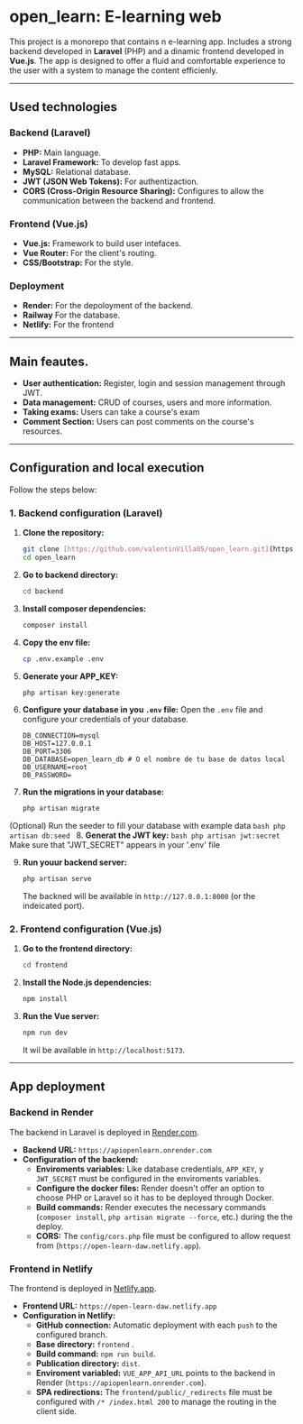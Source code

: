 # open_learn: E-learning web

This project is a monorepo that contains n e-learning app. Includes a strong backend developed in **Laravel** (PHP) and a dinamic frontend developed in **Vue.js**.  The app is designed to offer a fluid and comfortable experience to the user with a system to manage the content efficienly.

---

## Used technologies

### Backend (Laravel)
* **PHP:** Main language.
* **Laravel Framework:** To develop fast apps.
* **MySQL:** Relational database.
* **JWT (JSON Web Tokens):** For authentizaction.
* **CORS (Cross-Origin Resource Sharing):** Configures to allow the communication between the backend and frontend.

### Frontend (Vue.js)
* **Vue.js:** Framework to build user intefaces. 
* **Vue Router:** For the client's routing.
* **CSS/Bootstrap:** For the style.

### Deployment
* **Render:** For the depoloyment of the backend.
* **Railway** For the database.
* **Netlify:** For the frontend

---

## Main feautes.

* **User authentication:** Register, login and session management through JWT.
* **Data management:** CRUD of courses, users and more information.
* **Taking exams:** Users can take a course's exam
* **Comment Section:** Users can post comments on the course's resources.

---

## Configuration and local execution

Follow the steps below:

### 1. Backend configuration (Laravel)

1.  **Clone the repository:**
    ```bash
    git clone [https://github.com/valentinVilla05/open_learn.git](https://github.com/valentinVilla05/open_learn.git)
    cd open_learn
    ```
2.  **Go to backend directory:**
    ```bash
    cd backend 
    ```
3.  **Install composer dependencies:**
    ```bash
    composer install
    ```
4.  **Copy the env file:**
    ```bash
    cp .env.example .env
    ```
5.  **Generate your APP_KEY:**
    ```bash
    php artisan key:generate
    ```
6.  **Configure your database in you `.env` file:**
    Open the `.env` file and configure your credentials of your database.
    ```dotenv
    DB_CONNECTION=mysql
    DB_HOST=127.0.0.1
    DB_PORT=3306
    DB_DATABASE=open_learn_db # O el nombre de tu base de datos local
    DB_USERNAME=root
    DB_PASSWORD=
    ```
7.  **Run the migrations in your database:**
    ```bash
    php artisan migrate
    ```
   (Optional) Run the seeder to fill your database with example data
    ```bash
    php artisan db:seed
    ```
8.  **Generat the JWT key:**
    ```bash
    php artisan jwt:secret
    ```
    Make sure that "JWT_SECRET" appears in your '.env' file
    
9.  **Run youur backend server:**
    ```bash
    php artisan serve
    ```
    The backned will be available in `http://127.0.0.1:8000` (or the indeicated port).

### 2. Frontend configuration (Vue.js)

1.  **Go to the frontend directory:**
    ```bash
    cd frontend
    ```
2.  **Install the Node.js dependencies:**
    ```bash
    npm install 
    ```
3.  **Run the Vue server:**
    ```bash
    npm run dev 
    ```
    It wil be available in `http://localhost:5173`.

---

## App deployment

### Backend in Render

The backend in Laravel is deployed in [Render.com](https://render.com/).

* **Backend URL:** `https://apiopenlearn.onrender.com`
* **Configuration of the backend:**
    * **Enviroments variables:** Like database credentials, `APP_KEY`, y `JWT_SECRET` must be configured in the enviroments variables.
    * **Configure the docker files:** Render doesn't offer an option to choose PHP or Laravel so it has to be deployed through Docker. 
    * **Build commands:** Render executes the necessary commands (`composer install`, `php artisan migrate --force`, etc.) during the the deploy.
    * **CORS:** The `config/cors.php` file must be configured to allow request from (`https://open-learn-daw.netlify.app`).

### Frontend in Netlify

The frontend is deployed in [Netlify.app](https://www.netlify.com/).

* **Frontend URL:** `https://open-learn-daw.netlify.app`
* **Configuration in Netlify:**
    * **GitHub connection:** Automatic deployment with each `push` to the configured branch.
    * **Base directory:** `frontend` .
    * **Build command:** `npm run build`.
    * **Publication directory:** `dist`.
    * **Enviroment variabled:** `VUE_APP_API_URL` points to the backend in Render (`https://apiopenlearn.onrender.com`).
    * **SPA redirections:** The  `frontend/public/_redirects` file must be configured with `/* /index.html 200` to manage the routing in the client side.

